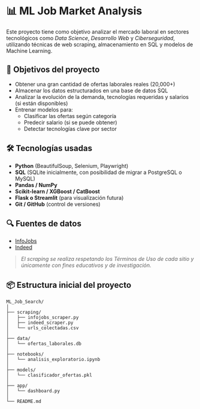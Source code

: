 # 📊 ML Job Market Analysis

Este proyecto tiene como objetivo analizar el mercado laboral en sectores tecnológicos como *Data Science*, *Desarrollo Web* y *Ciberseguridad*, utilizando técnicas de web scraping, almacenamiento en SQL y modelos de Machine Learning.

## 🚀 Objetivos del proyecto

- Obtener una gran cantidad de ofertas laborales reales (20,000+)
- Almacenar los datos estructurados en una base de datos SQL
- Analizar la evolución de la demanda, tecnologías requeridas y salarios (si están disponibles)
- Entrenar modelos para:
  - Clasificar las ofertas según categoría
  - Predecir salario (si se puede obtener)
  - Detectar tecnologías clave por sector

## 🛠️ Tecnologías usadas

- **Python** (BeautifulSoup, Selenium, Playwright)
- **SQL** (SQLite inicialmente, con posibilidad de migrar a PostgreSQL o MySQL)
- **Pandas / NumPy**
- **Scikit-learn / XGBoost / CatBoost**
- **Flask o Streamlit** (para visualización futura)
- **Git / GitHub** (control de versiones)

## 🔍 Fuentes de datos

- [InfoJobs](https://www.infojobs.net/)
- [Indeed](https://www.indeed.com/)

> *El scraping se realiza respetando los Términos de Uso de cada sitio y únicamente con fines educativos y de investigación.*

## 📦 Estructura inicial del proyecto

```plaintext
ML_Job_Search/
│
├── scraping/
│   ├── infojobs_scraper.py
│   ├── indeed_scraper.py
│   └── urls_colectadas.csv
│
├── data/
│   └── ofertas_laborales.db
│
├── notebooks/
│   └── analisis_exploratorio.ipynb
│
├── models/
│   └── clasificador_ofertas.pkl
│
├── app/
│   └── dashboard.py
│
└── README.md
